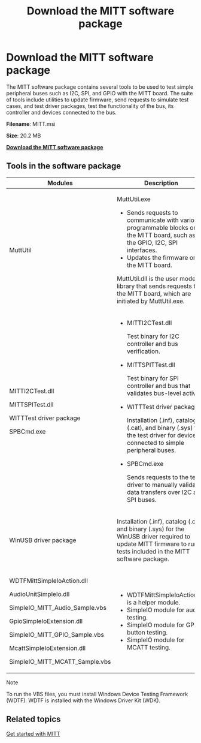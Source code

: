 ﻿---
title: Download the MITT software package
description: Download the MITT software package.
ms.date: 04/27/2021
ms.localizationpriority: medium
---

# Download the MITT software package

The MITT software package contains several tools to be used to test simple peripheral buses such as I2C, SPI, and GPIO with the MITT board. The suite of tools include utilities to update firmware, send requests to simulate test cases, and test driver packages, test the functionality of the bus, its controller and devices connected to the bus.

**Filename**: MITT.msi

**Size**: 20.2 MB

[**Download the MITT software package**](https://download.microsoft.com/download/7/7/0/7703f03c-9d1f-45fc-a625-9647dc495ee2/mitt.msi)

## Tools in the software package

<table>
<colgroup>
<col style="width: 50%" />
<col style="width: 50%" />
</colgroup>
<thead>
<tr class="header">
<th>Modules</th>
<th>Description</th>
</tr>
</thead>
<tbody>
<tr class="odd">
<td><p>MuttUtil</p></td>
<td><p>MuttUtil.exe</p>
<ul>
<li>Sends requests to communicate with various programmable blocks on the MITT board, such as the GPIO, I2C, SPI interfaces.</li>
<li>Updates the firmware on the MITT board.</li>
</ul>
<p>MuttUtil.dll is the user mode library that sends requests to the MITT board, which are initiated by MuttUtil.exe.</p></td>
</tr>
<tr class="even">
<td><p>MITTI2CTest.dll</p>
<p>MITTSPITest.dll</p>
<p>WITTTest driver package</p>
<p>SPBCmd.exe</p></td>
<td><ul>
<li><p>MITTI2CTest.dll</p>
<p>Test binary for I2C controller and bus verification.</p></li>
<li><p>MITTSPITTest.dll</p>
<p>Test binary for SPI controller and bus that validates bus-level activity.</p></li>
<li><p>WITTTest driver package</p>
<p>Installation (.inf), catalog (.cat), and binary (.sys) for the test driver for devices connected to simple peripheral buses.</p></li>
<li><p>SPBCmd.exe</p>
<p>Sends requests to the test driver to manually validate data transfers over I2C and SPI buses.</p></li>
</ul></td>
</tr>
<tr class="odd">
<td><p>WinUSB driver package</p></td>
<td><p>Installation (.inf), catalog (.cat), and binary (.sys) for the WinUSB driver required to update MITT firmware to run tests included in the MITT software package.</p></td>
</tr>
<tr class="even">
<td><p>WDTFMittSimpleIoAction.dll</p>
<p>AudioUnitSimpleIo.dll</p>
<p>SimpleIO_MITT_Audio_Sample.vbs</p>
<p>GpioSimpleIoExtension.dll</p>
<p>SimpleIO_MITT_GPIO_Sample.vbs</p>
<p>McattSimpleIoExtension.dll</p>
<p>SimpleIO_MITT_MCATT_Sample.vbs</p></td>
<td><ul>
<li>WDTFMittSimpleIoAction.dll is a helper module.</li>
<li>SimpleIO module for audio testing.</li>
<li>SimpleIO module for GPIO button testing.</li>
<li>SimpleIO module for MCATT testing.</li>
</ul></td>
</tr>
</tbody>
</table>

> [!NOTE]
> To run the VBS files, you must install Windows Device Testing Framework (WDTF). WDTF is installed with the Windows Driver Kit (WDK).

## Related topics

[Get started with MITT](/windows-hardware/drivers/spb/get-started-with-mitt---)
